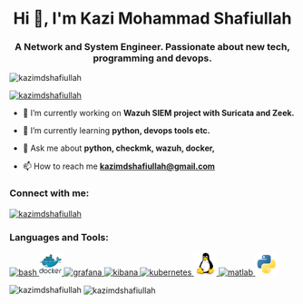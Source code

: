 <h1 align="center">Hi 👋, I'm Kazi Mohammad Shafiullah</h1>
<h3 align="center">A Network and System Engineer. Passionate about new tech, programming and devops.</h3>

<p align="left"> <img src="https://komarev.com/ghpvc/?username=kazimdshafiullah&label=Profile%20views&color=0e75b6&style=flat" alt="kazimdshafiullah" /> </p>

<p align="left"> <a href="https://github.com/ryo-ma/github-profile-trophy"><img src="https://github-profile-trophy.vercel.app/?username=kazimdshafiullah" alt="kazimdshafiullah" /></a> </p>

- 🔭 I’m currently working on **Wazuh SIEM project with Suricata and Zeek.**

- 🌱 I’m currently learning **python, devops tools etc.**

- 💬 Ask me about **python, checkmk, wazuh, docker,**

- 📫 How to reach me **kazimdshafiullah@gmail.com**

<h3 align="left">Connect with me:</h3>
<p align="left">
<a href="https://linkedin.com/in/kazimdshafiullah" target="blank"><img align="center" src="https://raw.githubusercontent.com/rahuldkjain/github-profile-readme-generator/master/src/images/icons/Social/linked-in-alt.svg" alt="kazimdshafiullah" height="30" width="40" /></a>
</p>

<h3 align="left">Languages and Tools:</h3>
<p align="left"> <a href="https://www.gnu.org/software/bash/" target="_blank" rel="noreferrer"> <img src="https://www.vectorlogo.zone/logos/gnu_bash/gnu_bash-icon.svg" alt="bash" width="40" height="40"/> </a> <a href="https://www.docker.com/" target="_blank" rel="noreferrer"> <img src="https://raw.githubusercontent.com/devicons/devicon/master/icons/docker/docker-original-wordmark.svg" alt="docker" width="40" height="40"/> </a> <a href="https://grafana.com" target="_blank" rel="noreferrer"> <img src="https://www.vectorlogo.zone/logos/grafana/grafana-icon.svg" alt="grafana" width="40" height="40"/> </a> <a href="https://www.elastic.co/kibana" target="_blank" rel="noreferrer"> <img src="https://www.vectorlogo.zone/logos/elasticco_kibana/elasticco_kibana-icon.svg" alt="kibana" width="40" height="40"/> </a> <a href="https://kubernetes.io" target="_blank" rel="noreferrer"> <img src="https://www.vectorlogo.zone/logos/kubernetes/kubernetes-icon.svg" alt="kubernetes" width="40" height="40"/> </a> <a href="https://www.linux.org/" target="_blank" rel="noreferrer"> <img src="https://raw.githubusercontent.com/devicons/devicon/master/icons/linux/linux-original.svg" alt="linux" width="40" height="40"/> </a> <a href="https://www.mathworks.com/" target="_blank" rel="noreferrer"> <img src="https://upload.wikimedia.org/wikipedia/commons/2/21/Matlab_Logo.png" alt="matlab" width="40" height="40"/> </a> <a href="https://www.python.org" target="_blank" rel="noreferrer"> <img src="https://raw.githubusercontent.com/devicons/devicon/master/icons/python/python-original.svg" alt="python" width="40" height="40"/> </a> </p>

<p><img align="left" src="https://github-readme-stats.vercel.app/api/top-langs?username=kazimdshafiullah&show_icons=true&locale=en&layout=compact" alt="kazimdshafiullah" /></p>

<p>&nbsp;<img align="center" src="https://github-readme-stats.vercel.app/api?username=kazimdshafiullah&show_icons=true&locale=en" alt="kazimdshafiullah" /></p>
